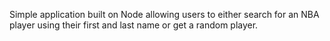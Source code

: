 Simple application built on Node allowing users to either search for an NBA player using their first and last name or get a random player.
